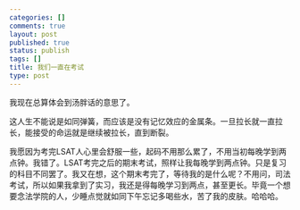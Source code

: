 ```yaml
--- 
categories: []
comments: true
layout: post
published: true
status: publish
tags: []
title: 我们一直在考试
type: post
---
```

<div id="msgcns!3725CC0EE38B1F6!389" class="bvMsg">我现在总算体会到汤胖话的意思了。

这人生不能说是如同弹簧，而应该是没有记忆效应的金属条。一旦拉长就一直拉长，能接受的命运就是继续被拉长，直到断裂。

我愿因为考完LSAT人心里会舒服一些，起码不用那么累了，不用当初每晚学到两点钟。我错了。LSAT考完之后的期末考试，照样让我每晚学到两点钟。只是复习的科目不同罢了。我又在想，这个期末考完了，等待我的是什么呢？不用问，司法考试，所以如果我拿到了实习，我还是得每晚学习到两点，甚至更长。毕竟一个想要念法学院的人，少睡点觉就如同下午忘记多喝些水，苦了我的皮肤。哈哈哈。</div>
